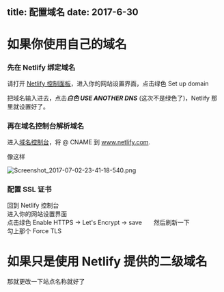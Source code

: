 title: 配置域名
date: 2017-6-30
---
# 如果你使用自己的域名
### 先在 Netlify 绑定域名
请打开 [Netlify 控制面板](https://app.netlify.com)，进入你的网站设置界面，点击绿色 Set up domain 

把域名输入进去，点击***白色 USE ANOTHER DNS*** (这次不是绿色了)，Netlify 那里就设置好了。

### 再在域名控制台解析域名
进入[域名控制台](https://console.qcloud.com/domain/mydomain)，将 @ CNAME 到 www.netlify.com.

像这样

![Screenshot_2017-07-02-23-41-18-540.png](https://ooo.0o0.ooo/2017/07/02/595914d9d438a.png)

### 配置 SSL 证书
回到 Netlify 控制台      
进入你的网站设置界面     
点击绿色 Enable HTTPS -> Let's Encrypt -> save      
然后刷新一下    
勾上那个 Force TLS

# 如果只是使用 Netlify 提供的二级域名
那就更改一下站点名称就好了
